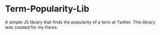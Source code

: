 # Term-Popularity-Lib
 A simple JS library that finds the popularity of a term at Twitter. This library was created for my thesis.
